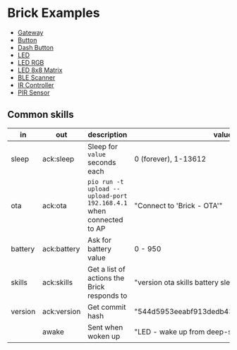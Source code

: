 # Brick Examples

- [Gateway](gateway)
- [Button](button)
- [Dash Button](button-dash)
- [LED](led)
- [LED RGB](led-rgb)
- [LED 8x8 Matrix](led-matrix)
- [BLE Scanner](ble)
- [IR Controller](ir)
- [PIR Sensor](pir)

## Common skills

| in      | out         | description                                                        | values                                     |
|---------|-------------|--------------------------------------------------------------------|--------------------------------------------|
| sleep   | ack:sleep   | Sleep for  `value` seconds each                                    | 0 (forever), 1-13612                       |
| ota     | ack:ota     | `pio run -t upload --upload-port 192.168.4.1` when connected to AP | "Connect to 'Brick - OTA'"                 |
| battery | ack:battery | Ask for battery value                                              | 0 - 950                                    |
| skills  | ack:skills  | Get a list of actions the Brick responds to                        | "version ota skills battery sleep"         |
| version | ack:version | Get commit hash                                                    | "544d5953eeabf913dedb432103b736b9837cf71b" |
|         | awake       | Sent when woken up                                                 | "LED - wake up from deep-sleep" etc        |
